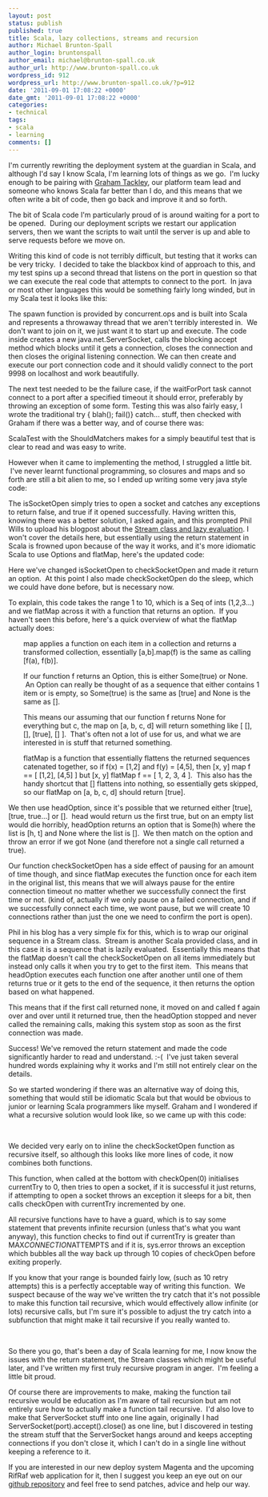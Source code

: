 ```yaml
---
layout: post
status: publish
published: true
title: Scala, lazy collections, streams and recursion
author: Michael Brunton-Spall
author_login: bruntonspall
author_email: michael@brunton-spall.co.uk
author_url: http://www.brunton-spall.co.uk
wordpress_id: 912
wordpress_url: http://www.brunton-spall.co.uk/?p=912
date: '2011-09-01 17:08:22 +0000'
date_gmt: '2011-09-01 17:08:22 +0000'
categories:
- technical
tags:
- scala
- learning
comments: []
---
```

<p>I'm currently rewriting the deployment system at the guardian in Scala, and although I'd say I know Scala, I'm learning lots of things as we go.  I'm lucky enough to be pairing with <a href="http://blog.tackley.net/" target="_blank">Graham Tackley</a>, our platform team lead and someone who knows Scala far better than I do, and this means that we often write a bit of code, then go back and improve it and so forth.</p>
<p>The bit of Scala code I'm particularly proud of is around waiting for a port to be opened.  During our deployment scripts we restart our application servers, then we want the scripts to wait until the server is up and able to serve requests before we move on.</p>
<!--more-->

<p>Writing this kind of code is not terribly difficult, but testing that it works can be very tricky.  I decided to take the blackbox kind of approach to this, and my test spins up a second thread that listens on the port in question so that we can execute the real code that attempts to connect to the port.  In java or most other languages this would be something fairly long winded, but in my Scala test it looks like this:</p>
<p><script type="text/javascript" src="https://gist.github.com/1187013.js?file=spawn_test.scala"></script>The spawn function is provided by concurrent.ops and is built into Scala and represents a throwaway thread that we aren't terribly interested in.  We don't want to join on it, we just want it to start up and execute. The code inside creates a new java.net.ServerSocket, calls the blocking accept method which blocks until it gets a connection, closes the connection and then closes the original listening connection. We can then create and execute our port connection code and it should validly connect to the port 9998 on localhost and work beautifully.</p>
<p>The next test needed to be the failure case, if the waitForPort task cannot connect to a port after a specified timeout it should error, preferably by throwing an exception of some form. Testing this was also fairly easy, I wrote the traditional try { blah(); fail()} catch... stuff, then checked with Graham if there was a better way, and of course there was:<script type="text/javascript" src="https://gist.github.com/1187013.js?file=test_evaluating.scala"></script></p>
<p>ScalaTest with the ShouldMatchers makes for a simply beautiful test that is clear to read and was easy to write.</p>
<p>However when it came to implementing the method, I struggled a little bit.  I've never learnt functional programming, so closures and maps and so forth are still a bit alien to me, so I ended up writing some very java style code:</p>
<p><script type="text/javascript" src="https://gist.github.com/1187013.js?file=javaish.scala"></script>The isSocketOpen simply tries to open a socket and catches any exceptions to return false, and true if it opened successfully. Having written this, knowing there was a better solution, I asked again, and this prompted Phil Wills to upload his blogpost about the <a href="http://blog.phil-wills.com/streams-of-pleasure" target="_blank">Stream class and lazy evaluation</a>. I won't cover the details here, but essentially using the return statement in Scala is frowned upon because of the way it works, and it's more idiomatic Scala to use Options and flatMap, here's the updated code:<script type="text/javascript" src="https://gist.github.com/1187013.js?file=range.scala"></script></p>
<p>Here we've changed isSocketOpen to checkSocketOpen and made it return an option.  At this point I also made checkSocketOpen do the sleep, which we could have done before, but is necessary now.</p>
<p>To explain, this code takes the range 1 to 10, which is a Seq of ints (1,2,3...) and we flatMap across it with a function that returns an option.  If you haven't seen this before, here's a quick overview of what the flatMap actually does:</p>
<p style="padding-left: 30px;">map applies a function on each item in a collection and returns a transformed collection, essentially [a,b].map(f) is the same as calling [f(a), f(b)].</p>
<p style="padding-left: 30px;">If our function f returns an Option, this is either Some(true) or None.  An Option can really be thought of as a sequence that either contains 1 item or is empty, so Some(true) is the same as [true] and None is the same as [].</p>
<p style="padding-left: 30px;">This means our assuming that our function f returns None for everything but c, the map on [a, b, c, d] will return something like [ [], [], [true], [] ].  That's often not a lot of use for us, and what we are interested in is stuff that returned something.</p>
<p style="padding-left: 30px;">flatMap is a function that essentially flattens the returned sequences catenated together, so if f(x) = [1,2] and f(y) = [4,5], then [x, y] map f == [ [1,2], [4,5] ] but [x, y] flatMap f == [ 1, 2, 3, 4 ].  This also has the handy shortcut that [] flattens into nothing, so essentially gets skipped, so our flatMap on [a, b, c, d] should return [true].</p>
<p>We then use headOption, since it's possible that we returned either [true], [true, true...] or [].  head would return us the first true, but on an empty list would die horribly, headOption returns an option that is Some(h) where the list is [h, t] and None where the list is [].  We then match on the option and throw an error if we got None (and therefore not a single call returned a true).</p>
<p>Our function checkSocketOpen has a side effect of pausing for an amount of time though, and since flatMap executes the function once for each item in the original list, this means that we will always pause for the entire connection timeout no matter whether we successfully connect the first time or not. (kind of, actually if we only pause on a failed connection, and if we successfully connect each time, we wont pause, but we will create 10 connections rather than just the one we need to confirm the port is open).</p>
<p>Phil in his blog has a very simple fix for this, which is to wrap our original sequence in a Stream class.  Stream is another Scala provided class, and in this case it is a sequence that is lazily evaluated.  Essentially this means that the flatMap doesn't call the checkSocketOpen on all items immediately but instead only calls it when you try to get to the first item.  This means that headOption executes each function one after another until one of them returns true or it gets to the end of the sequence, it then returns the option based on what happened.</p>
<p>This means that if the first call returned none, it moved on and called f again over and over until it returned true, then the headOption stopped and never called the remaining calls, making this system stop as soon as the first connection was made.</p>
<p>Success! We've removed the return statement and made the code significantly harder to read and understand. :-(  I've just taken several hundred words explaining why it works and I'm still not entirely clear on the details.</p>
<p>So we started wondering if there was an alternative way of doing this, something that would still be idiomatic Scala but that would be obvious to junior or learning Scala programmers like myself. Graham and I wondered if what a recursive solution would look like, so we came up with this code:</p>
<p><script src="https://gist.github.com/1187013.js?file=recursive.scala"></script>&nbsp;</p>
<p>We decided very early on to inline the checkSocketOpen function as recursive itself, so although this looks like more lines of code, it now combines both functions.</p>
<p>This function, when called at the bottom with checkOpen(0) initialises currentTry to 0, then tries to open a socket, if it is successful it just returns, if attempting to open a socket throws an exception it sleeps for a bit, then calls checkOpen with currentTry incremented by one.</p>
<p>All recursive functions have to have a guard, which is to say some statement that prevents infinite recursion (unless that's what you want anyway), this function checks to find out if currentTry is greater than MAX<em>CONNECTION</em>ATTEMPTS and if it is, sys.error throws an exception which bubbles all the way back up through 10 copies of checkOpen before exiting properly.</p>
<p>If you know that your range is bounded fairly low, (such as 10 retry attempts) this is a perfectly acceptable way of writing this function.  We suspect because of the way we've written the try catch that it's not possible to make this function tail recursive, which would effectively allow infinite (or lots) recursive calls, but I'm sure it's possible to adjust the try catch into a subfunction that might make it tail recursive if you really wanted to.</p>
<p>&nbsp;</p>
<p>So there you go, that's been a day of Scala learning for me, I now know the issues with the return statement, the Stream classes which might be useful later, and I've written my first truly recursive program in anger.  I'm feeling a little bit proud.</p>
<p>Of course there are improvements to make, making the function tail recursive would be education as I'm aware of tail recursion but am not entirely sure how to actually make a function tail recursive.  I'd also love to make that ServerSocket stuff into one line again, originally I had ServerSocket(port).accept().close() as one line, but I discovered in testing the stream stuff that the ServerSocket hangs around and keeps accepting connections if you don't close it, which I can't do in a single line without keeping a reference to it.</p>
<p>If you are interested in our new deploy system Magenta and the upcoming RifRaf web application for it, then I suggest you keep an eye out on our <a href="http://github.com/guardian" target="_blank">github repository</a> and feel free to send patches, advice and help our way.</p>
